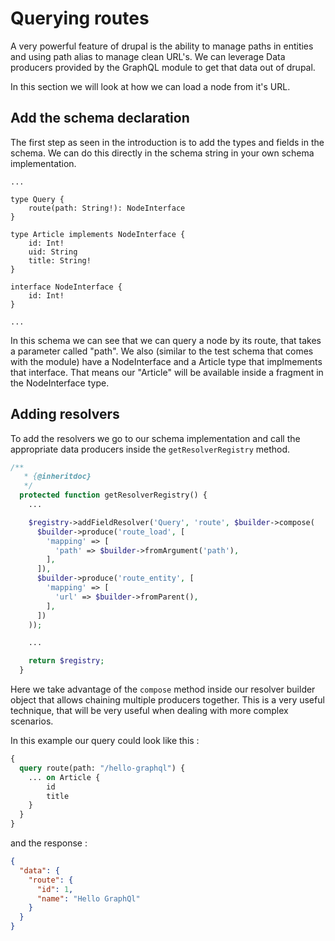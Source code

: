 # Querying routes

A very powerful feature of drupal is the ability to manage paths in entities and using path alias to manage clean URL's. We can leverage Data producers provided by the GraphQL module to get that data out of drupal.

In this section we will look at how we can load a node from it's URL.

## Add the schema declaration

The first step as seen in the introduction is to add the types and fields in the schema. We can do this directly in the schema string in your own schema implementation.

```
...

type Query {
    route(path: String!): NodeInterface
}

type Article implements NodeInterface {
    id: Int!
    uid: String
    title: String!
}

interface NodeInterface {
    id: Int!
}

...

```

In this schema we can see that we can query a node by its route, that takes a parameter called "path". We also (similar to the test schema that comes with the module) have a NodeInterface and a Article type that implmements that interface. That means our "Article" will be available inside a fragment in the NodeInterface type.

## Adding resolvers

To add the resolvers we go to our schema implementation and call the appropriate data producers inside the `getResolverRegistry` method.

```php
/**
   * {@inheritdoc}
   */
  protected function getResolverRegistry() {
    ...

    $registry->addFieldResolver('Query', 'route', $builder->compose(
      $builder->produce('route_load', [
        'mapping' => [
          'path' => $builder->fromArgument('path'),
        ],
      ]),
      $builder->produce('route_entity', [
        'mapping' => [
          'url' => $builder->fromParent(),
        ],
      ])
    ));

    ...

    return $registry;
  }
```

Here we take advantage of the `compose` method inside our resolver builder object that allows chaining multiple producers together. This is a very useful technique, that will be very useful when dealing with more complex scenarios.

In this example our query could look like this : 

```graphql
{
  query route(path: "/hello-graphql") {
    ... on Article {
        id
        title
    }
  }
}
```

and the response : 

```json
{
  "data": {
    "route": {
      "id": 1,
      "name": "Hello GraphQl"
    }
  }
}
```
